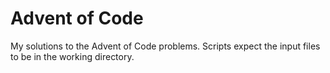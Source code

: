 # Advent of Code
My solutions to the Advent of Code problems.
Scripts expect the input files to be in the working directory.
